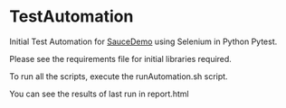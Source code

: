 # TestAutomation

Initial Test Automation for [SauceDemo](https://www.saucedemo.com) using Selenium in Python Pytest.

Please see the requirements file for initial libraries required.

To run all the scripts, execute the runAutomation.sh script.

You can see the results of last run in report.html

